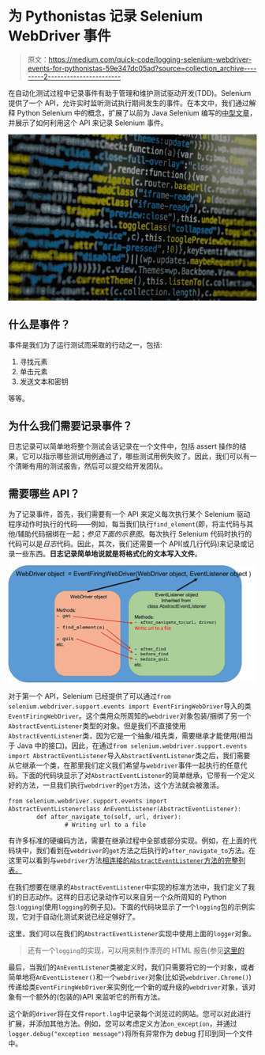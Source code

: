 # 为 Pythonistas 记录 Selenium WebDriver 事件

> 原文：<https://medium.com/quick-code/logging-selenium-webdriver-events-for-pythonistas-59e347dc05ad?source=collection_archive---------2----------------------->

在自动化测试过程中记录事件有助于管理和维护测试驱动开发(TDD)。Selenium 提供了一个 API，允许实时监听测试执行期间发生的事件。在本文中，我们通过解释 Python Selenium 中的概念，扩展了以前为 Java Selenium 编写的[中型文章](/quick-code/understanding-webdriver-events-e58124575edd)，并展示了如何利用这个 API 来记录 Selenium 事件。

![](img/0d64e5a36a7c1107804239a5b76ac529.png)

## 什么是事件？

事件是我们为了运行测试而采取的行动之一，包括:

1.  寻找元素
2.  单击元素
3.  发送文本和密钥

等等。

## 为什么我们需要记录事件？

日志记录可以简单地将整个测试会话记录在一个文件中，包括 assert 操作的结果，它可以指示哪些测试用例通过了，哪些测试用例失败了。因此，我们可以有一个清晰有用的测试报告，然后可以提交给开发团队。

## 需要哪些 API？

为了记录事件，首先，我们需要有一个 API 来定义每次执行某个 Selenium 驱动程序动作时执行的代码——例如，每当我们执行`find_element`(即，将主代码与其他/辅助代码捆绑在一起；*参见下面的示意图*。每次执行 Selenium 代码时执行的代码可以是*日志*代码。因此，其次，我们还需要一个 API(或几行代码)来记录或记录一些东西。**日志记录简单地说就是将格式化的文本写入文件**。

![](img/40acd204ac5fded528cbccfb5fecf90d.png)

对于第一个 API，Selenium 已经提供了可以通过`from selenium.webdriver.support.events import EventFiringWebDriver`导入的类`EventFiringWebDriver`。这个类用众所周知的`webdriver`对象包装/捆绑了另一个`AbstractEventListener`类型的对象。但是我们不直接使用`AbstractEventListener`类，因为它是一个抽象/祖先类，需要继承才能使用(相当于 Java 中的接口)。因此，在通过`from selenium.webdriver.support.events import AbstractEventListener`导入`AbstractEventListener`类之后，我们需要从它继承一个类，在那里我们定义我们希望与`webdriver`事件一起执行的任意代码。下面的代码块显示了对`AbstractEventListener`的简单继承，它带有一个定义好的方法，一旦我们执行`webdriver`的`get`方法，这个方法就会被激活。

```
from selenium.webdriver.support.events import AbstractEventListenerclass AnEventListener(AbstractEventListener):
        def after_navigate_to(self, url, driver):
                # Writing url to a file 
```

有许多标准的硬编码方法，需要在继承过程中全部或部分实现。例如，在上面的代码块中，我们看到在`webdriver`的`get`方法之后执行的`after_navigate_to`方法。在这里可以看到与`webdriver`方法[相连接的`AbstractEventListener`方法的完整列表。](https://github.com/SeleniumHQ/selenium/blob/trunk/py/selenium/webdriver/support/abstract_event_listener.py)

在我们想要在继承的`AbstractEventListener`中实现的标准方法中，我们定义了我们的日志动作。这样的日志记录动作可以来自另一个众所周知的 Python 包:`logging`(使用`logging`的例子见)。下面的代码块显示了一个`logging`包的示例实现，它对于自动化测试来说已经足够好了。

这里，我们可以在我们的`AbstractEventListener`实现中使用上面的`logger`对象。

> 还有一个`logging`的实现，可以用来制作漂亮的 HTML 报告(参见[这里的](https://gist.github.com/ColinDuquesnoy/8296508)

最后，当我们的`AnEventListener`类被定义时，我们只需要将它的一个对象，或者简单地将`AnEventListener()`和一个`webdriver`对象(比如说`webdriver.Chrome()`)传递给类`EventFiringWebDriver`来实例化一个新的或升级的`webdriver`对象，该对象有一个额外的(包装的)API 来监听它的所有方法。

这个新的`driver`将在文件`report.log`中记录每个浏览过的网站。您可以对此进行扩展，并添加其他方法。例如，您可以考虑定义方法`on_exception`，并通过`logger.debug("exception message")`将所有异常作为 debug 打印到同一个文件中。